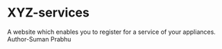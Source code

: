# XYZ-services
A website which enables you to register for a service of your appliances.
<br>
Author-Suman Prabhu